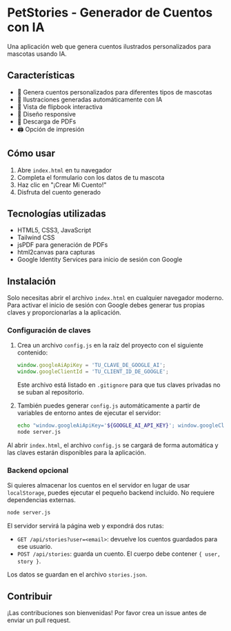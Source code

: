 # PetStories - Generador de Cuentos con IA

Una aplicación web que genera cuentos ilustrados personalizados para mascotas usando IA.

## Características

- 🐾 Genera cuentos personalizados para diferentes tipos de mascotas
- 🎨 Ilustraciones generadas automáticamente con IA
- 📖 Vista de flipbook interactiva
- 📱 Diseño responsive
- 💾 Descarga de PDFs
- 🖨️ Opción de impresión

## Cómo usar

1. Abre `index.html` en tu navegador
2. Completa el formulario con los datos de tu mascota
3. Haz clic en "¡Crear Mi Cuento!"
4. Disfruta del cuento generado

## Tecnologías utilizadas

- HTML5, CSS3, JavaScript
- Tailwind CSS
- jsPDF para generación de PDFs
- html2canvas para capturas
- Google Identity Services para inicio de sesión con Google

## Instalación

Solo necesitas abrir el archivo `index.html` en cualquier navegador moderno.
Para activar el inicio de sesión con Google debes generar tus propias claves y
proporcionarlas a la aplicación.

### Configuración de claves

1. Crea un archivo `config.js` en la raíz del proyecto con el siguiente
   contenido:

   ```javascript
   window.googleAiApiKey = 'TU_CLAVE_DE_GOOGLE_AI';
   window.googleClientId = 'TU_CLIENT_ID_DE_GOOGLE';
   ```

   Este archivo está listado en `.gitignore` para que tus claves privadas no se
   suban al repositorio.

2. También puedes generar `config.js` automáticamente a partir de variables de
   entorno antes de ejecutar el servidor:

   ```bash
   echo "window.googleAiApiKey='${GOOGLE_AI_API_KEY}'; window.googleClientId='${GOOGLE_CLIENT_ID}';" > config.js
   node server.js
   ```

Al abrir `index.html`, el archivo `config.js` se cargará de forma automática y
las claves estarán disponibles para la aplicación.

### Backend opcional

Si quieres almacenar los cuentos en el servidor en lugar de usar
`localStorage`, puedes ejecutar el pequeño backend incluido. No requiere
dependencias externas.

```bash
node server.js
```

El servidor servirá la página web y expondrá dos rutas:

- `GET /api/stories?user=<email>`: devuelve los cuentos guardados para ese
  usuario.
- `POST /api/stories`: guarda un cuento. El cuerpo debe contener `{ user,
  story }`.

Los datos se guardan en el archivo `stories.json`.

## Contribuir

¡Las contribuciones son bienvenidas! Por favor crea un issue antes de enviar un pull request.
